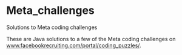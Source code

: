 # Meta_challenges
Solutions to Meta coding challenges

These are Java solutions to a few of the Meta coding challenges on www.facebookrecruiting.com/portal/coding_puzzles/.
